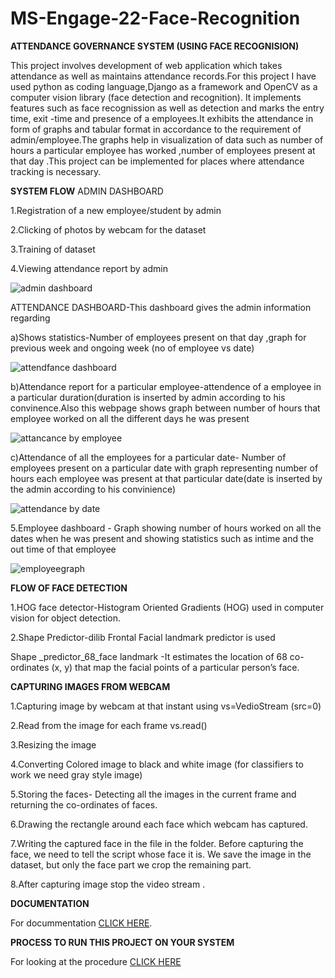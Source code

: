 # MS-Engage-22-Face-Recognition
**ATTENDANCE GOVERNANCE SYSTEM (USING FACE RECOGNISION)**




This project involves development of web application which takes attendance as well as maintains attendance records.For this project I have used  python as coding language,Django as a framework  and OpenCV as a computer vision library (face detection and recognition).
It implements features such as face recognission as well as detection and marks the entry time, exit -time and presence of a employees.It exhibits the attendance in form of  graphs and tabular format in accordance to the requirement of admin/employee.The graphs help in visualization of data such as number of hours a particular employee has worked ,number of employees present at that day .This project can be implemented for  places where attendance tracking is necessary.




**SYSTEM FLOW**
ADMIN DASHBOARD 








1.Registration of a new employee/student by admin

2.Clicking of photos by webcam for the dataset

3.Training of dataset

4.Viewing attendance report by admin 






![admin dashboard](https://user-images.githubusercontent.com/102857029/170040527-11c6eb0e-4823-41d2-9bec-aa3788abd6d0.JPG)
















   ATTENDANCE DASHBOARD-This dashboard gives the admin information regarding
   
   
 a)Shows statistics-Number of employees present on that day ,graph for previous week and ongoing week (no of employee vs date)
 
 
 
 
 
 ![attendfance dashboard](https://user-images.githubusercontent.com/102857029/170042819-f2d84e23-9494-4f41-8677-c35c41e4b99b.JPG)
 
 
 
 
 
 
 
   
   
 b)Attendance report for a particular employee-attendence of a employee in a particular duration(duration is inserted by admin according to his convinence.Also this webpage shows graph between number of hours that employee worked on all the different days he was present
 
 
 
 
 
 
  ![attancance by employee](https://user-images.githubusercontent.com/102857029/170041186-663c8d21-018d-419c-9e55-d8db3d563e11.JPG)
  
  
  
  
  
  
  
   
   
   
   
   
   
   
   
   
   
   
   
   
   
   
   
c)Attendance of all the employees for a particular date- Number of employees present on a particular date with graph representing number of hours each employee          was present at that particular date(date is inserted by the admin according to his convinience)









![attendance by date](https://user-images.githubusercontent.com/102857029/170044330-e9cd8545-99b4-442f-b793-26cdab65ecc9.JPG)
























5.Employee dashboard - Graph showing number of hours worked on all the dates when he was present and showing statistics such as intime and the out time of that employee













![employeegraph](https://user-images.githubusercontent.com/102857029/170046573-3bb382b0-71cc-4fb4-8824-f5e63a7beeb5.JPG)




















**FLOW OF FACE DETECTION**
           
1.HOG face detector-Histogram Oriented Gradients (HOG) used in computer vision for object detection.


2.Shape Predictor-dilib Frontal Facial landmark predictor is used 


 Shape _predictor_68_face landmark -It estimates the location of 68 co-ordinates (x, y) that map the facial points of a particular person’s face.


 **CAPTURING IMAGES FROM WEBCAM**
 
 
1.Capturing image by webcam at that instant using vs=VedioStream (src=0)


2.Read from the image for each frame vs.read() 


3.Resizing the image 


4.Converting Colored image to black and white image (for classifiers to work we need gray style image)


5.Storing the faces- Detecting all the images in the current frame and returning the co-ordinates of faces.


6.Drawing the rectangle around each face which webcam has captured.


7.Writing the captured face in the file in the folder. Before capturing the face, we need to tell the script whose face it is. We save the image in the dataset, but only the face part we crop the remaining part.


8.After capturing image stop the video stream .




**DOCUMENTATION**

For docummentation [CLICK HERE](https://drive.google.com/drive/folders/1wYlApKj-njXbLK9xw8HYfDH5M9aU-gY2).


**PROCESS TO RUN THIS PROJECT ON YOUR SYSTEM**


For looking at the procedure [CLICK HERE](https://docs.google.com/document/d/1WFuHmn0afIdAnr9iKJP0dTV45b-Q88GM/edit?usp=sharing&ouid=102673503864233077521&rtpof=true&sd=true)











